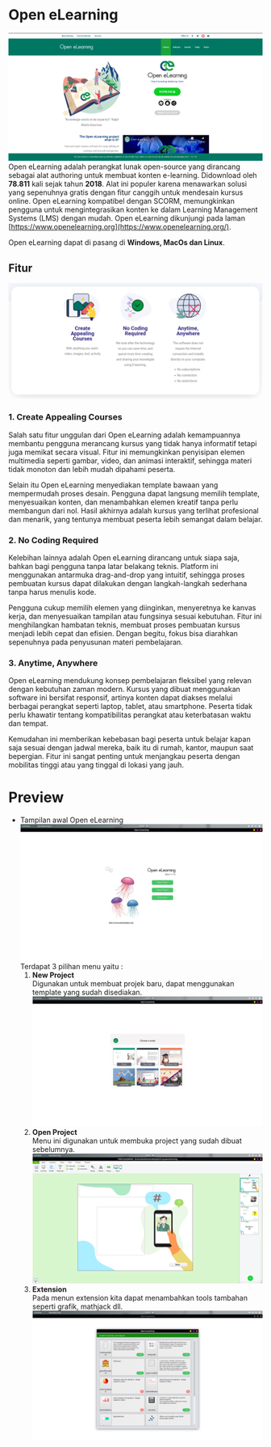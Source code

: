 # Open eLearning
![home](./img/home.png)
Open eLearning adalah perangkat lunak open-source yang dirancang sebagai alat authoring untuk membuat konten e-learning. Didownload oleh **78.811** kali sejak tahun **2018**. Alat ini populer karena menawarkan solusi yang sepenuhnya gratis dengan fitur canggih untuk mendesain kursus online. Open eLearning kompatibel dengan SCORM, memungkinkan pengguna untuk mengintegrasikan konten ke dalam Learning Management Systems (LMS) dengan mudah. Open eLearning dikunjungi pada laman [https://www.openelearning.org](https://www.openelearning.org/).

Open eLearning dapat di pasang di **Windows, MacOs dan Linux**.


## Fitur
![fitur](./img/fitur.png)
### 1. Create Appealing Courses
Salah satu fitur unggulan dari Open eLearning adalah kemampuannya membantu pengguna merancang kursus yang tidak hanya informatif tetapi juga memikat secara visual. Fitur ini memungkinkan penyisipan elemen multimedia seperti gambar, video, dan animasi interaktif, sehingga materi tidak monoton dan lebih mudah dipahami peserta.

Selain itu Open eLearning menyediakan template bawaan yang mempermudah proses desain. Pengguna dapat langsung memilih template, menyesuaikan konten, dan menambahkan elemen kreatif tanpa perlu membangun dari nol. Hasil akhirnya adalah kursus yang terlihat profesional dan menarik, yang tentunya membuat peserta lebih semangat dalam belajar.
### 2. No Coding Required
Kelebihan lainnya adalah Open eLearning dirancang untuk siapa saja, bahkan bagi pengguna tanpa latar belakang teknis. Platform ini menggunakan antarmuka drag-and-drop yang intuitif, sehingga proses pembuatan kursus dapat dilakukan dengan langkah-langkah sederhana tanpa harus menulis kode.

Pengguna cukup memilih elemen yang diinginkan, menyeretnya ke kanvas kerja, dan menyesuaikan tampilan atau fungsinya sesuai kebutuhan. Fitur ini menghilangkan hambatan teknis, membuat proses pembuatan kursus menjadi lebih cepat dan efisien. Dengan begitu, fokus bisa diarahkan sepenuhnya pada penyusunan materi pembelajaran.
### 3. Anytime, Anywhere
Open eLearning mendukung konsep pembelajaran fleksibel yang relevan dengan kebutuhan zaman modern. Kursus yang dibuat menggunakan software ini bersifat responsif, artinya konten dapat diakses melalui berbagai perangkat seperti laptop, tablet, atau smartphone. Peserta tidak perlu khawatir tentang kompatibilitas perangkat atau keterbatasan waktu dan tempat.

Kemudahan ini memberikan kebebasan bagi peserta untuk belajar kapan saja sesuai dengan jadwal mereka, baik itu di rumah, kantor, maupun saat bepergian. Fitur ini sangat penting untuk menjangkau peserta dengan mobilitas tinggi atau yang tinggal di lokasi yang jauh.

# Preview
- Tampilan awal Open eLearning<br>
  ![Menu](./img/menu.png)
  Terdapat 3 pilihan menu yaitu :
  1. **New Project**<br>
   Digunakan untuk membuat projek baru, dapat menggunakan template yang sudah disediakan.
![new](./img/new.png)
  2. **Open Project**<br>
   Menu ini digunakan untuk membuka project yang sudah dibuat sebelumnya.
   ![open](./img/open.png)
  3. **Extension**<br>
   Pada menun extension kita dapat menambahkan tools tambahan seperti grafik, mathjack dll.
   ![extension](./img/extension.png)

